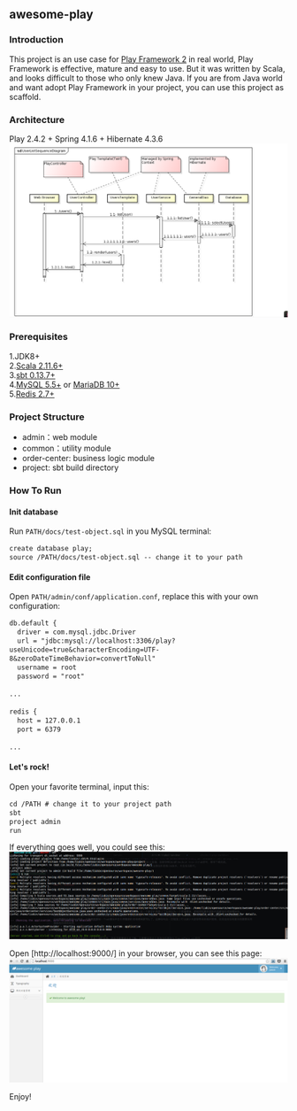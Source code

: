 ## awesome-play

### Introduction
This project is an use case for [Play Framework 2](https://github.com/playframework/playframework) in real world,
Play Framework is effective, mature and easy to use. But it was written by Scala, and looks difficult to those who only knew Java.
If you are from Java world and want adopt Play Framework in your project, you can use this project as scaffold.

### Architecture
Play 2.4.2 + Spring 4.1.6 + Hibernate 4.3.6
![](images/awesome-play.png?raw=true)

### Prerequisites
1.JDK8+  
2.[Scala 2.11.6+](http://www.scala-lang.org/)  
3.[sbt 0.13.7+](http://www.scala-sbt.org/)  
4.[MySQL 5.5+](http://www.mysql.com/) or [MariaDB 10+](https://mariadb.org/)  
5.[Redis 2.7+](http://redis.io/)

### Project Structure
- admin：web module
- common：utility module
- order-center: business logic module
- project: sbt build directory

### How To Run
#### Init database
Run `PATH/docs/test-object.sql` in you MySQL terminal:
```
create database play;
source /PATH/docs/test-object.sql -- change it to your path
```

#### Edit configuration file
Open `PATH/admin/conf/application.conf`, replace this with your own configuration:
```
db.default {
  driver = com.mysql.jdbc.Driver
  url = "jdbc:mysql://localhost:3306/play?useUnicode=true&characterEncoding=UTF-8&zeroDateTimeBehavior=convertToNull"
  username = root
  password = "root"

...

redis {
  host = 127.0.0.1
  port = 6379

...

```

#### Let's rock!
Open your favorite terminal, input this:
```
cd /PATH # change it to your project path
sbt
project admin
run
```
If everything goes well, you could see this:
![](images/awesome-play2.png?raw=true)

Open [http://localhost:9000/] in your browser, you can see this page:
![](images/awesome-play3.png?raw=true)

Enjoy!
